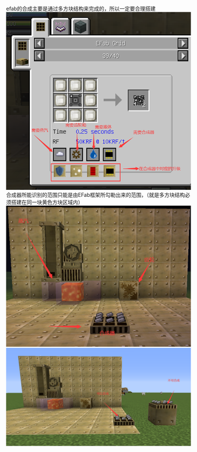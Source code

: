 efab的合成主要是通过多方块结构来完成的，所以一定要合理搭建
![Example](1.png)
合成器所能识别的范围只能是由EFab框架所勾勒出来的范围，（就是多方块结构必须搭建在同一块黄色方块区域内）
![Example](2.png)
![Example](4.png)